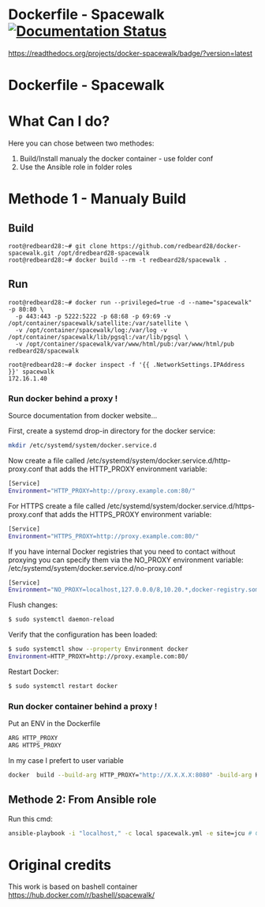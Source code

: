 <h1>
  <span>Dockerfile - Spacewalk</span>
  <a href='http://docker-spacewalk.rtfd.io/en/latest/?badge=latest'>
    <img src='https://readthedocs.org/projects/docker-spacewalk/badge/?version=latest' alt='Documentation Status' />
  </a>
</h1>

https://readthedocs.org/projects/docker-spacewalk/badge/?version=latest

Dockerfile - Spacewalk
======================

# What Can I do?
Here you can chose between two methodes:
 1. Build/Install manualy the docker container - use folder conf
 2. Use the Ansible role in folder roles

# Methode 1 - Manualy Build
## Build
```
root@redbeard28:~# git clone https://github.com/redbeard28/docker-spacewalk.git /opt/dredbeard28-spacewalk
root@redbeard28:~# docker build --rm -t redbeard28/spacewalk .
```

## Run
```
root@redbeard28:~# docker run --privileged=true -d --name="spacewalk" -p 80:80 \
  -p 443:443 -p 5222:5222 -p 68:68 -p 69:69 -v /opt/container/spacewalk/satellite:/var/satellite \
  -v /opt/container/spacewalk/log:/var/log -v /opt/container/spacewalk/lib/pgsql:/var/lib/pgsql \
  -v /opt/container/spacewalk/var/www/html/pub:/var/www/html/pub redbeard28/spacewalk
```
```
root@redbeard28:~# docker inspect -f '{{ .NetworkSettings.IPAddress }}' spacewalk
172.16.1.40
```


### Run docker behind a proxy !
Source documentation from docker website...

First, create a systemd drop-in directory for the docker service:
```bash
mkdir /etc/systemd/system/docker.service.d
```

Now create a file called /etc/systemd/system/docker.service.d/http-proxy.conf that adds the HTTP_PROXY environment variable:
```bash
[Service]
Environment="HTTP_PROXY=http://proxy.example.com:80/"
```

For HTTPS create a file called /etc/systemd/system/docker.service.d/https-proxy.conf that adds the HTTPS_PROXY environment variable:
```bash
[Service]
Environment="HTTPS_PROXY=http://proxy.example.com:80/"
```

If you have internal Docker registries that you need to contact without proxying you can specify them via the NO_PROXY environment variable:
/etc/systemd/system/docker.service.d/no-proxy.conf
```bash
[Service]
Environment="NO_PROXY=localhost,127.0.0.0/8,10.20.*,docker-registry.somecorporation.com"
```

Flush changes:
```bash
$ sudo systemctl daemon-reload
```

Verify that the configuration has been loaded:
```bash
$ sudo systemctl show --property Environment docker
Environment=HTTP_PROXY=http://proxy.example.com:80/
```

Restart Docker:
```bash
$ sudo systemctl restart docker
```

### Run docker **container** behind a proxy !
Put an ENV in the Dockerfile

```bash
ARG HTTP_PROXY
ARG HTTPS_PROXY
```

In my case I prefert to user variable
```bash
docker  build --build-arg HTTP_PROXY="http://X.X.X.X:8080" -build-arg HTTPS_PROXY=http://X.X.X.X:8080 --rm -t spacewalk .
```

## Methode 2: From Ansible role

Run this cmd:
```bash
ansible-playbook -i "localhost," -c local spacewalk.yml -e site=jcu # CHANGE IT !
```


# Original credits
This work is based on bashell container
https://hub.docker.com/r/bashell/spacewalk/